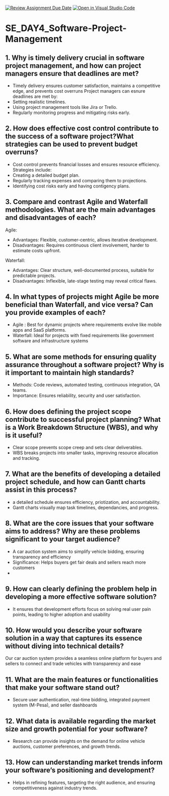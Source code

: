 [![Review Assignment Due Date](https://classroom.github.com/assets/deadline-readme-button-22041afd0340ce965d47ae6ef1cefeee28c7c493a6346c4f15d667ab976d596c.svg)](https://classroom.github.com/a/9pw6JKcu)
[![Open in Visual Studio Code](https://classroom.github.com/assets/open-in-vscode-2e0aaae1b6195c2367325f4f02e2d04e9abb55f0b24a779b69b11b9e10269abc.svg)](https://classroom.github.com/online_ide?assignment_repo_id=18415113&assignment_repo_type=AssignmentRepo)
# SE_DAY4_Software-Project-Management
## 1. Why is timely delivery crucial in software project management, and how can project managers ensure that deadlines are met?
- Timely delivery ensures customer satisfaction, maintains a competitive edge, and prevents cost overruns
Project managers can esnure deadlines are met by:
- Setting realistic timelines.
- Using project management tools like Jira or Trello.
- Regularly monitoring progress and mitigating risks early.
## 2. How does effective cost control contribute to the success of a software project?What strategies can be used to prevent budget overruns?
- Cost control prevents financial losses and ensures resource efficiency.
Strategies include:
- Creating a detailed budget plan.
- Regularly tracking expenses and comparing them to projections.
- Identifying cost risks early and having contigency plans.
 
## 3. Compare and contrast Agile and Waterfall methodologies. What are the main advantages and disadvantages of each?
Agile:
- Advantages: Flexible, customer-centric, allows iterative development.
- Disadvantages: Requires continuous client involvement, harder to estimate costs upfront.

Waterfall:
- Advantages: Clear structure, well-documented process, suitable for predictable projects.
- Disadvantages: Inflexible, late-stage testing may reveal critical flaws.

## 4. In what types of projects might Agile be more beneficial than Waterfall, and vice versa? Can you provide examples of each?
- Agile : Best for dynamic projects where requirements evolve like mobile apps and SaaS platforms.
- Waterfall: Ideal for projects with fixed requirements like government software and infrastructure systems
## 5. What are some methods for ensuring quality assurance throughout a software project? Why is it important to maintain high standards?
- Methods: Code reviews, automated testing, continuous integration, QA teams.
- Importance: Ensures reliability, security and user satisfaction.
## 6. How does defining the project scope contribute to successful project planning? What is a Work Breakdown Structure (WBS), and why is it useful?
- Clear scope prevents scope creep and sets clear deliverables.
- WBS breaks projects into smaller tasks, improving resource allocation and tracking.
## 7. What are the benefits of developing a detailed project schedule, and how can Gantt charts assist in this process?
- a detailed schedule ensures efficiency, priotization, and accountability.
- Gantt charts visually map task timelines, dependancies, and progress.
## 8. What are the core issues that your software aims to address? Why are these problems significant to your target audience?
- A car auction system aims to simplify vehicle bidding, ensuring transparency and efficiency
- Significance: Helps buyers get fair deals and sellers reach more customers
- 
## 9. How can clearly defining the problem help in developing a more effective software solution?
- It ensures that development efforts focus on solving real user pain points, leading to higher adoption and usability
## 10. How would you describe your software solution in a way that captures its essence without diving into technical details?
Our car auction system provides a seamless online platform for buyers and sellers to connect and trade vehicles with transparency and ease

## 11. What are the main features or functionalities that make your software stand out?
- Secure user authentication, real-time bidding, integrated payment system (M-Pesa), and seller dashboards
## 12. What data is available regarding the market size and growth potential for your software?
- Research can provide insights on the demand for online vehicle auctions, customer preferences, and growth trends.
## 13. How can understanding market trends inform your software’s positioning and development?
- Helps in refining features, targeting the right audience, and ensuring competitiveness against industry trends.

